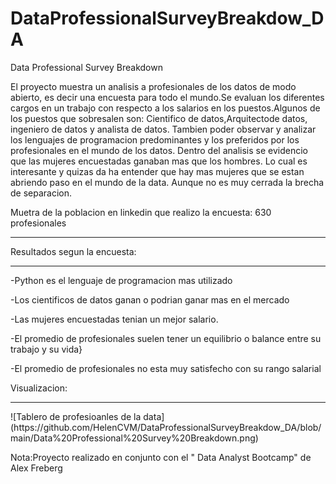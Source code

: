# DataProfessionalSurveyBreakdow_DA
Data Professional Survey Breakdown

El proyecto muestra un analisis a profesionales de los datos de modo abierto, es decir una encuesta para todo el mundo.Se evaluan los diferentes cargos en un trabajo con respecto a los salarios en los puestos.Algunos de los puestos que sobresalen son: Cientifico de datos,Arquitectode datos, ingeniero de datos y analista de datos.
Tambien poder observar y analizar los lenguajes de programacion predominantes y los preferidos por los profesionales en el mundo de los datos.
Dentro del analisis se evidencio que las mujeres encuestadas ganaban mas que los hombres. Lo cual es interesante y quizas da ha entender que hay mas mujeres que se estan abriendo paso en el mundo de la data. Aunque no es muy cerrada la brecha de separacion.


Muetra de la poblacion en linkedin que realizo la encuesta: 630 profesionales
____________________________________________________________________________________________________________________________________________________

Resultados segun la encuesta:
____________________________________________________________________________________________________________________________________________________
-Python es el lenguaje de programacion mas utilizado

-Los cientificos de datos ganan o podrian ganar mas en el mercado

-Las mujeres encuestadas tenian un mejor salario.

-El promedio de profesionales suelen tener un equilibrio o balance entre su trabajo y su vida}

-El promedio de profesionales no esta muy satisfecho con su rango salarial

Visualizacion:
<hr>
![Tablero de profesioanles de la data](https://github.com/HelenCVM/DataProfessionalSurveyBreakdow_DA/blob/main/Data%20Professional%20Survey%20Breakdown.png)
 
  
Nota:Proyecto realizado en conjunto con el " Data Analyst Bootcamp" de Alex Freberg
